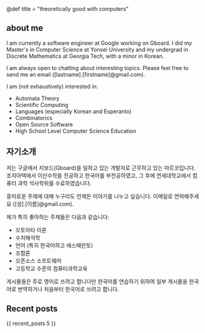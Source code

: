 @def title = "theoretically good with computers"

## about me

I am currently a software engineer at Google working on Gboard. I did my Master's in Computer Science at Yonsei University and my undergrad in Discrete Mathematics at Georgia Tech, with a minor in Korean.

I am always open to chatting about interesting topics. Please feel free to send me an email ([lastname].[firstname]@gmail.com).

I am (not exhaustively) interested in:
  * Automata Theory
  * Scientific Computing
  * Languages (especially Korean and Esperanto)
  * Combinatorics
  * Open Source Software
  * High School Level Computer Science Education

## 자기소개

저는 구글에서 지보드(Gboard)을 일하고 있는 개발자로 근무하고 있는 마르코입니다. 조지아텍에서 이산수학을 전공하고 한국어를 부전공하였고, 그 후에 연세대학교에서 컴퓨터 과학 석사학위를 수료하였습니다.

흥미로운 주제에 대해 누구라도 언제든 이야기를 나누고 싶습니다. 이메일로 연락해주세요 ([성].[이름]@gmail.com).

제가 특히 좋아하는 주제들은 다음과 같습니다:
  * 오토마타 이론
  * 수치해석학
  * 언어 (특히 한국어하고 에스페란토)
  * 조합론
  * 오픈소스 소프트웨어
  * 고등학교 수준의 컴퓨터과학교육

게시물들은 주로 영어로 쓰려고 합니다만 한국어를 연습하기 위하여 일부 게시물을 한국어로 번역하거나 처음부터 한국어로 쓰려고 합니다.


## Recent posts

{{ recent_posts 5 }}